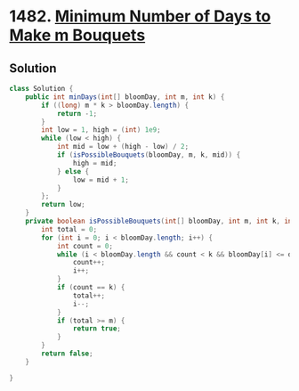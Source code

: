 # 1482. [Minimum Number of Days to Make m Bouquets](https://leetcode.com/problems/minimum-number-of-days-to-make-m-bouquets/description/?envType=daily-question&envId=2024-06-19)

## Solution

```java
class Solution {
    public int minDays(int[] bloomDay, int m, int k) {
        if ((long) m * k > bloomDay.length) {
            return -1;
        }
        int low = 1, high = (int) 1e9;
        while (low < high) {
            int mid = low + (high - low) / 2;
            if (isPossibleBouquets(bloomDay, m, k, mid)) {
                high = mid;
            } else {
                low = mid + 1;
            }
        };
        return low;
    }
    private boolean isPossibleBouquets(int[] bloomDay, int m, int k, int day) {
        int total = 0;
        for (int i = 0; i < bloomDay.length; i++) {
            int count = 0;
            while (i < bloomDay.length && count < k && bloomDay[i] <= day) {
                count++;
                i++;
            }
            if (count == k) {
                total++;
                i--;
            }
            if (total >= m) {
                return true;
            }
        }
        return false;
    }

}
```
